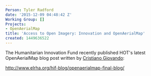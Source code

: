 ```yaml
---
Person: Tyler Radford
date: '2015-12-09 04:48:42 Z'
Working Group: []
Projects:
- OpenAerialMap
title: 'Access to Open Imagery: Innovation and OpenAerialMap'
created: 1449636522
---
```

<p>The Humanitarian Innovation Fund recently published HOT's latest OpenAerialMap blog post written by <a href="https://hotosm.org/users/cristiano_giovando">Cristiano Giovando</a>:</p><p><a href="http://www.elrha.org/hif-blog/openaerialmap-final-blog/">http://www.elrha.org/hif-blog/openaerialmap-final-blog/</a></p><p>&nbsp;</p>
